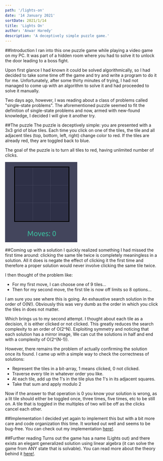```yaml
---
path: '/lights-on'
date: '14 January 2021'
sortDate: 2021/1/14
title: 'Lights On'
author: 'Anwar Haredy'
description: 'A deceptively simple puzzle game.'
---
```


##Introduction
I ran into this one puzzle game while playing a video game on my PC. It was part
of a hidden room where you had to solve it to unlock the door leading to a boss fight.

Upon first glance I had known it could be solved algorithmically, so I had decided
to take some time off the game and try and write a program to do it for me. Unfortunately,
after some thirty minutes of trying, I had not managed to come up with an algorithm to solve it
and had proceeded to solve it manually.

Two days ago, however, I was reading about a class of problems called "single-state problems".
The aforementioned puzzle seemed to fit the definition of single-state problems and now,
armed with new-found knowledge, I decided I will give it another try.

##The puzzle
The puzzle is deceptively simple: you are presented with a 3x3 grid of blue tiles.
Each time you click on one of the tiles, the tile and all adjacent tiles (top, bottom, left, right)
change color to red. If the tiles are already red, they are toggled back to blue.

The goal of the puzzle is to turn all tiles to red, having unlimited number of clicks.

![board](tiles.png)

##Coming up with a solution
I quickly realized something I had missed the first time around: clicking the same tile twice
is completely meaningless in a solution. All it does is negate the effect of clicking it the first time
and therefore a proper solution would never involve clicking the same tile twice.

I then thought of the problem like:
* For my first move, I can choose one of 9 tiles...
* Then for my second move, the first tile is now off limits so 8 options...

I am sure you see where this is going. An exhaustive search solution in the order of
O(N!). Obviously this was very dumb as the order in which you click the tiles in does not matter.

Which brings us to my second attempt. I thought about each tile as a decision, it is either clicked or not clicked.
This greatly reduces the search complexity to an order of O(2^N). Exploiting symmetry and noticing that each solution has a mirror image,
We can cut the solutions in half and end with a complexity of O(2^(N-1)).

However, there remains the problem of actually confirming the solution once its found. I came up with a simple way to check the correctness
of solutions:

* Represent the tiles in a bit-array, 1 means clicked, 0 not clicked.
* Traverse every tile in whatever order you like.
* At each tile, add up the 1's in the tile plus the 1's in its adjacent squares.
* Take that sum and apply modulo 2

Now if the answer to that operation is 0 you know your solution is wrong, as a lit tile should
either be toggled once, three times, five times, etc to be still on. A tile that is toggled in the multiples of
two will be off as the clicks cancel each other.

##Implementation
I decided yet again to implement this but with a bit more care and code organization this time.
It worked out well and seems to be bug-free. You can check out my implementation [here!](https://optimistic-albattani-bd07e0.netlify.app/).

##Further reading
Turns out the game has a name (Lights out) and there exists an elegant generalized solution using linear algebra (it can solve the game from ANY state that is solvable).
You can read more about the theory behind it [here!](https://www.xarg.org/2018/07/lightsout-solution-using-linear-algebra/).
